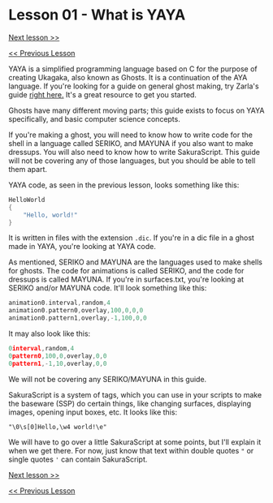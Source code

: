 # Lesson 01 - What is YAYA

[Next lesson >>](https://github.com/Zichqec/YAYA_Fundamentals/blob/main/Module%200%20-%20Overview/02%20-%20Initial%20Setup.md)

[<< Previous Lesson](https://github.com/Zichqec/YAYA_Fundamentals/blob/main/Module%200%20-%20Overview/00%20-%20What%20is%20this%20guide.md)

YAYA is a simplified programming language based on C for the purpose of creating Ukagaka, also known as Ghosts. It is a continuation of the AYA language. If you're looking for a guide on general ghost making, try Zarla's guide [right here.](http://ashido.com/ukagaka/) It's a great resource to get you started.

Ghosts have many different moving parts; this guide exists to focus on YAYA specifically, and basic computer science concepts.

If you're making a ghost, you will need to know how to write code for the shell in a language called SERIKO, and MAYUNA if you also want to make dressups. You will also need to know how to write SakuraScript. This guide will not be covering any of those languages, but you should be able to tell them apart.

YAYA code, as seen in the previous lesson, looks something like this:

```c
HelloWorld
{
	"Hello, world!"
}
```

It is written in files with the extension `.dic`. If you're in a dic file in a ghost made in YAYA, you're looking at YAYA code.

As mentioned, SERIKO and MAYUNA are the languages used to make shells for ghosts. The code for animations is called SERIKO, and the code for dressups is called MAYUNA. If you're in surfaces.txt, you're looking at SERIKO and/or MAYUNA code. It'll look something like this:

```c
animation0.interval,random,4
animation0.pattern0,overlay,100,0,0,0
animation0.pattern1,overlay,-1,100,0,0
```

It may also look like this:

```c
0interval,random,4
0pattern0,100,0,overlay,0,0
0pattern1,-1,10,overlay,0,0
```

We will not be covering any SERIKO/MAYUNA in this guide.

SakuraScript is a system of tags, which you can use in your scripts to make the baseware (SSP) do certain things, like changing surfaces, displaying images, opening input boxes, etc. It looks like this:

```
"\0\s[0]Hello,\w4 world!\e"
```

We will have to go over a little SakuraScript at some points, but I'll explain it when we get there. For now, just know that text within double quotes `"` or single quotes `'` can contain SakuraScript.

[Next lesson >>](https://github.com/Zichqec/YAYA_Fundamentals/blob/main/Module%200%20-%20Overview/02%20-%20Initial%20Setup.md)

[<< Previous Lesson](https://github.com/Zichqec/YAYA_Fundamentals/blob/main/Module%200%20-%20Overview/00%20-%20What%20is%20this%20guide.md)
